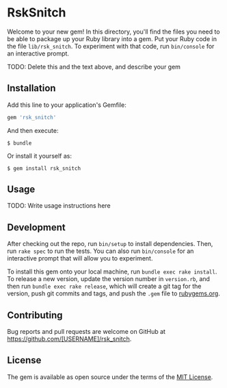# RskSnitch

Welcome to your new gem! In this directory, you'll find the files you need to be able to package up your Ruby library into a gem. Put your Ruby code in the file `lib/rsk_snitch`. To experiment with that code, run `bin/console` for an interactive prompt.

TODO: Delete this and the text above, and describe your gem

## Installation

Add this line to your application's Gemfile:

```ruby
gem 'rsk_snitch'
```

And then execute:

    $ bundle

Or install it yourself as:

    $ gem install rsk_snitch

## Usage

TODO: Write usage instructions here

## Development

After checking out the repo, run `bin/setup` to install dependencies. Then, run `rake spec` to run the tests. You can also run `bin/console` for an interactive prompt that will allow you to experiment.

To install this gem onto your local machine, run `bundle exec rake install`. To release a new version, update the version number in `version.rb`, and then run `bundle exec rake release`, which will create a git tag for the version, push git commits and tags, and push the `.gem` file to [rubygems.org](https://rubygems.org).

## Contributing

Bug reports and pull requests are welcome on GitHub at https://github.com/[USERNAME]/rsk_snitch.


## License

The gem is available as open source under the terms of the [MIT License](http://opensource.org/licenses/MIT).

